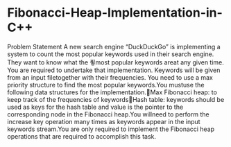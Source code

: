 # Fibonacci-Heap-Implementation-in-C++

Problem Statement
A new search engine “DuckDuckGo” is implementing a system to count the most popular keywords used in their search engine. They want to know what the 푛most popular keywords areat any given time. You are required to undertake that implementation. Keywords will be given from an input filetogether with their frequencies. You need to use a max priority structure to find the most popular keywords.You mustuse the following data structures for the implementation.Max Fibonacci heap: to keep track of the frequencies of keywordsHash table: keywords should be used as keys for the hash table and value is the pointer to the corresponding node in the Fibonacci heap.You willneed to perform the increase key operation many times as keywords appear in the input keywords stream.You are only required to implement the Fibonacci heap operations that are required to accomplish this task.


